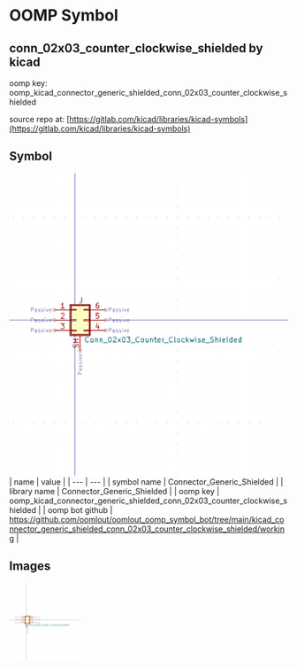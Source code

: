 # OOMP Symbol  
## conn_02x03_counter_clockwise_shielded  by kicad  
  
oomp key: oomp_kicad_connector_generic_shielded_conn_02x03_counter_clockwise_shielded  
  
source repo at: [https://gitlab.com/kicad/libraries/kicad-symbols](https://gitlab.com/kicad/libraries/kicad-symbols)  
## Symbol  
  
[![working.png](working_600.png)](working.png)  
| name | value | 
| --- | --- | 
| symbol name | Connector_Generic_Shielded | 
| library name | Connector_Generic_Shielded | 
| oomp key | oomp_kicad_connector_generic_shielded_conn_02x03_counter_clockwise_shielded | 
| oomp bot github | https://github.com/oomlout/oomlout_oomp_symbol_bot/tree/main/kicad_connector_generic_shielded_conn_02x03_counter_clockwise_shielded/working | 
## Images  
  
[![working.png](working_140.png)](working.png)  
